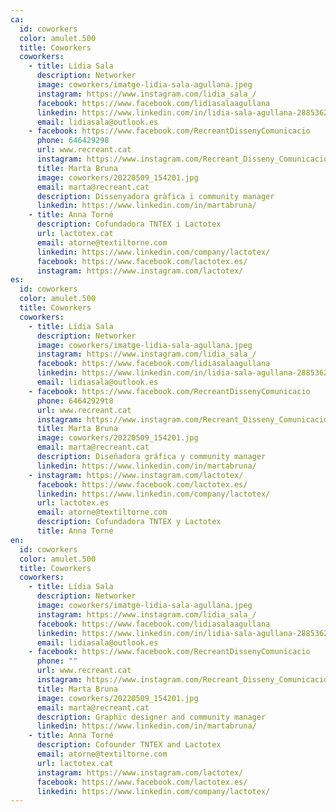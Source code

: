 ```yaml
---
ca:
  id: coworkers
  color: amulet.500
  title: Coworkers
  coworkers:
    - title: Lídia Sala
      description: Networker
      image: coworkers/imatge-lidia-sala-agullana.jpeg
      instagram: https://www.instagram.com/lidia_sala_/
      facebook: https://www.facebook.com/lidiasalaagullana
      linkedin: https://www.linkedin.com/in/lidia-sala-agullana-288536220
      email: lidiasala@outlook.es
    - facebook: https://www.facebook.com/RecreantDissenyComunicacio
      phone: 646429298
      url: www.recreant.cat
      instagram: https://www.instagram.com/Recreant_Disseny_Comunicacio/
      title: Marta Bruna
      image: coworkers/20220509_154201.jpg
      email: marta@recreant.cat
      description: Dissenyadora gràfica i community manager
      linkedin: https://www.linkedin.com/in/martabruna/
    - title: Anna Torné
      description: Cofundadora TNTEX i Lactotex
      url: lactotex.cat
      email: atorne@textiltorne.com
      linkedin: https://www.linkedin.com/company/lactotex/
      facebook: https://www.facebook.com/lactotex.es/
      instagram: https://www.instagram.com/lactotex/
es:
  id: coworkers
  color: amulet.500
  title: Coworkers
  coworkers:
    - title: Lídia Sala
      description: Networker
      image: coworkers/imatge-lidia-sala-agullana.jpeg
      instagram: https://www.instagram.com/lidia_sala_/
      facebook: https://www.facebook.com/lidiasalaagullana
      linkedin: https://www.linkedin.com/in/lidia-sala-agullana-288536220
      email: lidiasala@outlook.es
    - facebook: https://www.facebook.com/RecreantDissenyComunicacio
      phone: 64642929t8
      url: www.recreant.cat
      instagram: https://www.instagram.com/Recreant_Disseny_Comunicacio/
      title: Marta Bruna
      image: coworkers/20220509_154201.jpg
      email: marta@recreant.cat
      description: Diseñadora gráfica y community manager
      linkedin: https://www.linkedin.com/in/martabruna/
    - instagram: https://www.instagram.com/lactotex/
      facebook: https://www.facebook.com/lactotex.es/
      linkedin: https://www.linkedin.com/company/lactotex/
      url: lactotex.es
      email: atorne@textiltorne.com
      description: Cofundadora TNTEX y Lactotex
      title: Anna Torné
en:
  id: coworkers
  color: amulet.500
  title: Coworkers
  coworkers:
    - title: Lídia Sala
      description: Networker
      image: coworkers/imatge-lidia-sala-agullana.jpeg
      instagram: https://www.instagram.com/lidia_sala_/
      facebook: https://www.facebook.com/lidiasalaagullana
      linkedin: https://www.linkedin.com/in/lidia-sala-agullana-288536220
      email: lidiasala@outlook.es
    - facebook: https://www.facebook.com/RecreantDissenyComunicacio
      phone: ""
      url: www.recreant.cat
      instagram: https://www.instagram.com/Recreant_Disseny_Comunicacio/
      title: Marta Bruna
      image: coworkers/20220509_154201.jpg
      email: marta@recreant.cat
      description: Graphic designer and community manager
      linkedin: https://www.linkedin.com/in/martabruna/
    - title: Anna Torné
      description: Cofounder TNTEX and Lactotex
      email: atorne@textiltorne.com
      url: lactotex.cat
      instagram: https://www.instagram.com/lactotex/
      facebook: https://www.facebook.com/lactotex.es/
      linkedin: https://www.linkedin.com/company/lactotex/
---
```

